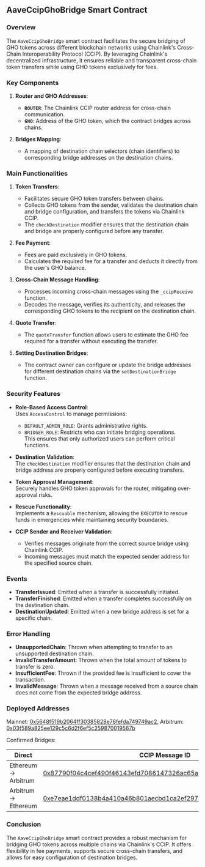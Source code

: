 ## AaveCcipGhoBridge Smart Contract

### Overview

The `AaveCcipGhoBridge` smart contract facilitates the secure bridging of GHO tokens across different blockchain networks using Chainlink's Cross-Chain Interoperability Protocol (CCIP). By leveraging Chainlink's decentralized infrastructure, it ensures reliable and transparent cross-chain token transfers while using GHO tokens exclusively for fees.

### Key Components

1. **Router and GHO Addresses**:
   - **`ROUTER`**: The Chainlink CCIP router address for cross-chain communication.
   - **`GHO`**: Address of the GHO token, which the contract bridges across chains.

2. **Bridges Mapping**:
   - A mapping of destination chain selectors (chain identifiers) to corresponding bridge addresses on the destination chains.

### Main Functionalities

1. **Token Transfers**:
   - Facilitates secure GHO token transfers between chains.  
   - Collects GHO tokens from the sender, validates the destination chain and bridge configuration, and transfers the tokens via Chainlink CCIP.  
   - The `checkDestination` modifier ensures that the destination chain and bridge are properly configured before any transfer.

2. **Fee Payment**:
   - Fees are paid exclusively in GHO tokens.  
   - Calculates the required fee for a transfer and deducts it directly from the user's GHO balance.

3. **Cross-Chain Message Handling**:
   - Processes incoming cross-chain messages using the `_ccipReceive` function.  
   - Decodes the message, verifies its authenticity, and releases the corresponding GHO tokens to the recipient on the destination chain.

4. **Quote Transfer**:
   - The `quoteTransfer` function allows users to estimate the GHO fee required for a transfer without executing the transfer.

5. **Setting Destination Bridges**:
   - The contract owner can configure or update the bridge addresses for different destination chains via the `setDestinationBridge` function.

### Security Features

- **Role-Based Access Control**:  
  Uses `AccessControl` to manage permissions:  
  - `DEFAULT_ADMIN_ROLE`: Grants administrative rights.  
  - `BRIDGER_ROLE`: Restricts who can initiate bridging operations.  
  This ensures that only authorized users can perform critical functions.  

- **Destination Validation**:  
  The `checkDestination` modifier ensures that the destination chain and bridge address are properly configured before executing transfers.

- **Token Approval Management**:  
  Securely handles GHO token approvals for the router, mitigating over-approval risks.

- **Rescue Functionality**:  
  Implements a `Rescuable` mechanism, allowing the `EXECUTOR` to rescue funds in emergencies while maintaining security boundaries.

- **CCIP Sender and Receiver Validation**:  
  - Verifies messages originate from the correct source bridge using Chainlink CCIP.  
  - Incoming messages must match the expected sender address for the specified source chain.

### Events

- **TransferIssued**: Emitted when a transfer is successfully initiated.  
- **TransferFinished**: Emitted when a transfer completes successfully on the destination chain.  
- **DestinationUpdated**: Emitted when a new bridge address is set for a specific chain.

### Error Handling

- **UnsupportedChain**: Thrown when attempting to transfer to an unsupported destination chain.  
- **InvalidTransferAmount**: Thrown when the total amount of tokens to transfer is zero.  
- **InsufficientFee**: Thrown if the provided fee is insufficient to cover the transaction.  
- **InvalidMessage**: Thrown when a message received from a source chain does not come from the expected bridge address.

### Deployed Addresses

Mainnet: [0x5648f519b2064ff30385828e76fefda749749ac2](https://etherscan.io/address/0x5648f519b2064ff30385828e76fefda749749ac2), Arbitrum: [0x03f589a825ee129c5c6d2f6ef5c259870019567b](https://arbiscan.io/address/0x03f589a825ee129c5c6d2f6ef5c259870019567b)


Confirmed Bridges:

| Direct                | CCIP Message ID | Source Tx | Destination Tx |
| ---------------- | ---------- | ----------------------------------------------------------------------------------------------- | ------------------------------------------------------------------------------------------------ |
| Ethereum -> Arbitrum  | [0x87790f04c4cef490f46143efd7086147326ac65a3421c4aca82dd251f55bef82](https://ccip.chain.link/msg/0x87790f04c4cef490f46143efd7086147326ac65a3421c4aca82dd251f55bef82)  | [0xa0c72c9e705ce20bb53ba0a57d249d082930d791c3f733a95ea07398b946e4b3](https://etherscan.io/tx/0xa0c72c9e705ce20bb53ba0a57d249d082930d791c3f733a95ea07398b946e4b3)  | [0xcea9e503c001119535abf0016f3e2ccc8e71fe0e202522dec92dd52811334393](https://arbiscan.io/tx/0xcea9e503c001119535abf0016f3e2ccc8e71fe0e202522dec92dd52811334393) |
| Arbitrum -> Ethereum  | [0xe7eae1ddf0138b4a410a46b801aecbd1ca2ef29750980625fafa12adcf37946f](https://ccip.chain.link/msg/0xe7eae1ddf0138b4a410a46b801aecbd1ca2ef29750980625fafa12adcf37946f) | [0xa9751980b3a66903031a9751d92ab56c331ad76916fea9b21ac3a92f8970d743](https://arbiscan.io/tx/0xa9751980b3a66903031a9751d92ab56c331ad76916fea9b21ac3a92f8970d743) | [0x5310d08839775003e63a763c73721491d51439aea43de6b298388790922b8ba3](https://etherscan.io/tx/0x5310d08839775003e63a763c73721491d51439aea43de6b298388790922b8ba3) |

### Conclusion
The `AaveCcipGhoBridge` smart contract provides a robust mechanism for bridging GHO tokens across multiple chains via Chainlink's CCIP. It offers flexibility in fee payments, supports secure cross-chain transfers, and allows for easy configuration of destination bridges.